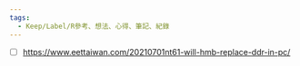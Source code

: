 ```yaml
---
tags:
  - Keep/Label/R參考、想法、心得、筆記、紀錄
---
```



- [ ] https://www.eettaiwan.com/20210701nt61-will-hmb-replace-ddr-in-pc/
